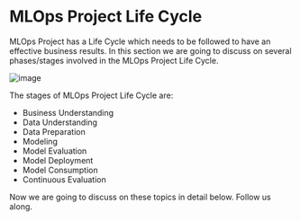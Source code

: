 # MLOps Project Life Cycle

MLOps Project has a Life Cycle which needs to be followed to have an effective business results. In this section we are going to discuss on several phases/stages involved in the MLOps Project Life Cycle.

![image](https://user-images.githubusercontent.com/19406666/206919780-59fae1bd-7b96-4065-8431-10950e0e8696.png)

The stages of MLOps Project Life Cycle are:
- Business Understanding
- Data Understanding
- Data Preparation
- Modeling
- Model Evaluation
- Model Deployment
- Model Consumption
- Continuous Evaluation

Now we are going to discuss on these topics in detail below. Follow us along.
